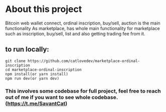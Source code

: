 # About this project

Bitcoin web wallet connect, ordinal inscription, buy/sell, auction is the main functionality
As marketplace, has whole main functionality for marketplace such as inscription, buy/sell, list and also getting trading fee from it.


## to run locally:

```
git clone https://github.com/catlovedev/marketplace-ordinal-inscription
cd marketplace-ordinal-inscription
npm install(or yarn install)
npm run dev(or yarn dev)
```


### This involves some codebase for full project, feel free to reach out of me if you want to see whole codebase.(https://t.me/SavantCat)
